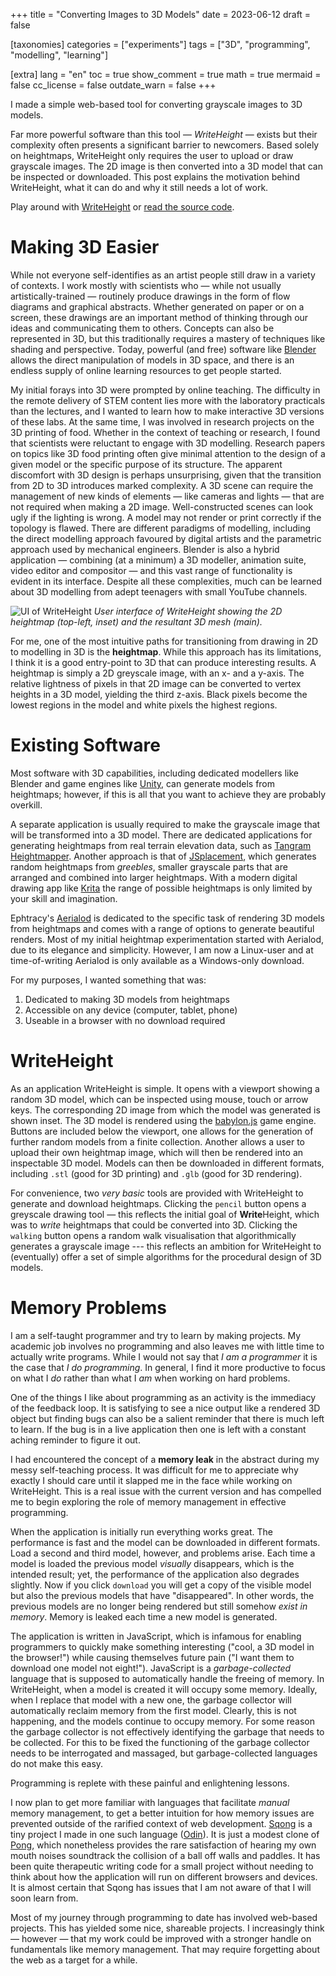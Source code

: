 +++
title = "Converting Images to 3D Models"
date = 2023-06-12
draft = false

[taxonomies]
categories = ["experiments"]
tags = ["3D", "programming", "modelling", "learning"]

[extra]
lang = "en"
toc = true
show_comment = true
math = true
mermaid = false
cc_license = false
outdate_warn = false
+++

I made a simple web-based tool for converting grayscale images to 3D models.

<!-- more -->

Far more powerful software than this tool — *WriteHeight* — exists but their complexity often presents a significant barrier to newcomers.
Based solely on heightmaps, WriteHeight only requires the user to upload or draw grayscale images.
The 2D image is then converted into a 3D model that can be inspected or downloaded.
This post explains the motivation behind WriteHeight, what it can do and why it still needs a lot of work.

Play around with [WriteHeight](https://edibotopic.github.io/write-height/) or [read the source code](https://github.com/edibotopic/write-height).

# Making 3D Easier

While not everyone self-identifies as an artist people still draw in a variety of contexts.
I work mostly with scientists who — while not usually artistically-trained — routinely produce drawings in the form of flow diagrams and graphical abstracts.
Whether generated on paper or on a screen, these drawings are an important method of thinking through our ideas and communicating them to others. Concepts can also be represented in 3D, but this traditionally requires a mastery of techniques like shading and perspective.
Today, powerful (and free) software like [Blender](www.blender.com) allows the direct manipulation of models in 3D space, and there is an endless supply of online learning resources to get people started.

My initial forays into 3D were prompted by online teaching.
The difficulty in the remote delivery of STEM content lies more with the laboratory practicals than the lectures, and I wanted to learn how to make interactive 3D versions of these labs.
At the same time, I was involved in research projects on the 3D printing of food.
Whether in the context of teaching or research, I found that scientists were reluctant to engage with 3D modelling.
Research papers on topics like 3D food printing often give minimal attention to the design of a given model or the specific purpose of its structure.
The apparent discomfort with 3D design is perhaps unsurprising, given that the transition from 2D to 3D introduces marked complexity.
A 3D scene can require the management of new kinds of elements — like cameras and lights — that are not required when making a 2D image.
Well-constructed scenes can look ugly if the lighting is wrong.
A model may not render or print correctly if the topology is flawed. 
There are different paradigms of modelling, including the direct modelling approach favoured by digital artists and the parametric approach used by mechanical engineers.
Blender is also a hybrid application — combining (at a minimum) a 3D modeller, animation suite, video editor and compositor — and this vast range of functionality is evident in its interface.
Despite all these complexities, much can be learned about 3D modelling from adept teenagers with small YouTube channels.

![UI of WriteHeight](/figs/writeHeightUI.png "UI of WriteHeight") *User interface of WriteHeight showing the 2D heightmap (top-left, inset) and the resultant 3D mesh (main).*

For me, one of the most intuitive paths for transitioning from drawing in 2D to modelling in 3D is the **heightmap**.
While this approach has its limitations, I think it is a good entry-point to 3D that can produce interesting results.
A heightmap is simply a 2D greyscale image, with an x- and a y-axis.
The relative lightness of pixels in that 2D image can be converted to vertex heights in a 3D model, yielding the third z-axis.
Black pixels become the lowest regions in the model and white pixels the highest regions.

# Existing Software

Most software with 3D capabilities, including dedicated modellers like Blender and game engines like [Unity](https://unity.com/), can generate models from heightmaps; however, if this is all that you want to achieve they are probably overkill.

A separate application is usually required to make the grayscale image that will be transformed into a 3D model.
There are dedicated applications for generating heightmaps from real terrain elevation data, such as [Tangram Heightmapper](https://tangrams.github.io/heightmapper/). Another approach is that of
[JSplacement](https://archive.org/details/jsplacement-1.3.0-allplatforms_202108), which generates random heightmaps from *greebles*, smaller grayscale parts that are arranged and combined into larger heightmaps.
With a modern digital drawing app like [Krita](https://krita.org/en/) the range of possible heightmaps is only limited by your skill and imagination.

Ephtracy's [Aerialod](https://ephtracy.github.io/index.html?page=aerialod) is dedicated to the specific task of rendering 3D models from heightmaps and comes with a range of options to generate beautiful renders.
Most of my initial heightmap experimentation started with Aerialod, due to its elegance and simplicity.
However, I am now a Linux-user and at time-of-writing Aerialod is only available as a Windows-only download.

For my purposes, I wanted something that was:

1. Dedicated to making 3D models from heightmaps
2. Accessible on any device (computer, tablet, phone)
3. Useable in a browser with no download required

# WriteHeight

As an application WriteHeight is simple.
It opens with a viewport showing a random 3D model, which can be inspected using mouse, touch or arrow keys.
The corresponding 2D image from which the model was generated is shown inset.
The 3D model is rendered using the [babylon.js](https://www.babylonjs.com/) game engine.
Buttons are included below the viewport, one allows for the generation of further random models from a finite collection.
Another allows a user to upload their own heightmap image, which will then be rendered into an inspectable 3D model.
Models can then be downloaded in different formats, including `.stl` (good for 3D printing) and `.glb` (good for 3D rendering).

For convenience, two *very basic* tools are provided with WriteHeight to generate and download heightmaps.
Clicking the `pencil` button opens a greyscale drawing tool — this reflects the initial goal of **Write**Height, which was to *write* heightmaps that could be converted into 3D.
Clicking the `walking` button opens a random walk visualisation that algorithmically generates a grayscale image --- this reflects an ambition for WriteHeight to (eventually) offer a set of simple algorithms for the procedural design of 3D models.

# Memory Problems

I am a self-taught programmer and try to learn by making projects.
My academic job involves no programming and also leaves me with little time to actually write programs.
While I would not say that *I am a programmer* it is the case that *I do programming*.
In general, I find it more productive to focus on what I *do* rather than what I *am* when working on hard problems.

One of the things I like about programming as an activity is the immediacy of the feedback loop.
It is satisfying to see a nice output like a rendered 3D object but finding bugs can also be a salient reminder that there is much left to learn.
If the bug is in a live application then one is left with a constant aching reminder to figure it out.

I had encountered the concept of a **memory leak** in the abstract during my messy self-teaching process.
It was difficult for me to appreciate why exactly I should care until it slapped me in the face while working on WriteHeight.
This is a real issue with the current version and has compelled me to begin exploring the role of memory management in effective programming.

When the application is initially run everything works great.
The performance is fast and the model can be downloaded in different formats.
Load a second and third model, however, and problems arise.
Each time a model is loaded the previous model *visually* disappears, which is the intended result; yet, the performance of the application also degrades slightly.
Now if you click `download` you will get a copy of the visible model but also the previous models that have "disappeared".
In other words, the previous models are no longer being rendered but still somehow *exist in memory*.
Memory is leaked each time a new model is generated.

The application is written in JavaScript, which is infamous for enabling programmers to quickly make something interesting ("cool, a 3D model in the browser!") while causing themselves future pain ("I want them to download one model not eight!").
JavaScript is a *garbage-collected* language that is supposed to automatically handle the freeing of memory.
In WriteHeight, when a model is created it will occupy some memory.
Ideally, when I replace that model with a new one, the garbage collector will automatically reclaim memory from the first model.
Clearly, this is not happening, and the models continue to occupy memory.
For some reason the garbage collector is not effectively identifying the garbage that needs to be collected.
For this to be fixed the functioning of the garbage collector needs to be interrogated and massaged, but garbage-collected languages do not make this easy.

Programming is replete with these painful and enlightening lessons.

I now plan to get more familiar with languages that facilitate *manual* memory management, to get a better intuition for how memory issues are prevented outside of the rarified context of web development.
[Sqong](https://github.com/edibotopic/sqong) is a tiny project I made in one such language ([Odin](https://odin-lang.org/)).
It is just a modest clone of [Pong](https://en.wikipedia.org/wiki/Pong), which nonetheless provides the rare satisfaction of hearing my own mouth noises soundtrack the collision of a ball off walls and paddles.
It has been quite therapeutic writing code for a small project without needing to think about how the application will run on different browsers and devices.
It is almost certain that Sqong has issues that I am not aware of that I will soon learn from.

Most of my journey through programming to date has involved web-based projects.
This has yielded some nice, shareable projects.
I increasingly think — however — that my work could be improved with a stronger handle on fundamentals like memory management.
That may require forgetting about the web as a target for a while.
